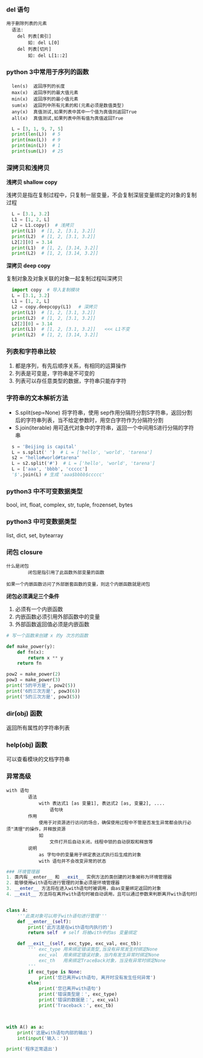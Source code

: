 ### del 语句

```
用于删除列表的元素
  语法:
    del 列表[索引]
        如: del L[0]
    del 列表[切片]
        如: del L[1::2]
```

### python 3中常用于序列的函数

```
  len(s)  返回序列的长度
  max(x)  返回序列的最大值元素
  min(x)  返回序列的最小值元素
  sum(x)  返回列中所有元素的和(元素必须是数值类型)
  any(x)  真值测试,如果列表中其中一个值为真值则返回True
  all(x)  真值测试,如果列表中所有值为真值返回True
```

```python
  L = [3, 1, 9, 7, 5]
  print(len(L))  # 5
  print(max(L))  # 9
  print(min(L))  # 1
  print(sum(L))  # 25
```

### 深拷贝和浅拷贝

**浅拷贝 shallow copy**

浅拷贝是指在复制过程中，只复制一层变量，不会复制深层变量绑定的对象的复制过程

```python
  L = [3.1, 3.2]
  L1 = [1, 2, L]
  L2 = L1.copy()  # 浅拷贝
  print(L1)  # [1, 2, [3.1, 3.2]]
  print(L2)  # [1, 2, [3.1, 3.2]]
  L2[2][0] = 3.14
  print(L1)  # [1, 2, [3.14, 3.2]]
  print(L2)  # [1, 2, [3.14, 3.2]]
```

**深拷贝 deep copy**

复制对象及对象关联的对象一起复制过程叫深拷贝

```python
  import copy  # 导入复制模块
  L = [3.1, 3.2]
  L1 = [1, 2, L]
  L2 = copy.deepcopy(L1) 　# 深拷贝
  print(L1)  # [1, 2, [3.1, 3.2]]
  print(L2)  # [1, 2, [3.1, 3.2]]
  L2[2][0] = 3.14
  print(L1)  # [1, 2, [3.1, 3.2]]　　<<< L1不变
  print(L2)  # [1, 2, [3.14, 3.2]]
```

### 列表和字符串比较

1. 都是序列，有先后顺序关系，有相同的运算操作
  2. 列表是可变是，字符串是不可变的
  3. 列表可以存任意类型的数据，字符串只能存字符

### 字符串的文本解析方法

- S.split(sep=None) 将字符串，使用 sep作用分隔符分割S字符串，返回分割后的字符串列表，当不给定参数时，用空白字符作为分隔符分割
- S.join(iterable) 用可迭代对象中的字符串，返回一个中间用S进行分隔的字符串

```python
  s = 'Beijing is capital'
  L = s.split(' ')  # L = ['hello', 'world', 'tarena']
  s2 = "hello#world#tarena"
  L = s2.split('#')  # L = ['hello', 'world', 'tarena']
  L = ['aaa', 'bbbb', 'ccccc']
  '$'.join(L) # 生成 'aaa$bbbb$ccccc'
```

### python3 中不可变数据类型

bool, int, float, complex, str, tuple, frozenset, bytes

### python3 中可变数据类型

list, dict, set, bytearray

### 闭包 closure

```
什么是闭包
        闭包是指引用了此函数外部变量的函数

如果一个内嵌函数访问了外部嵌套函数的变量，则这个内嵌函数就是闭包
```

**闭包必须满足三个条件**

1. 必须有一个内嵌函数
2. 内嵌函数必须引用外部函数中的变量
3. 外部函数返回值必须是内嵌函数

```python
# 写一个函数来创建 x 的y 次方的函数

def make_power(y):
    def fn(x):
        return x ** y
    return fn

pow2 = make_power(2)
pow3 = make_power(3)
print('5的平方是', pow2(5))
print('6的三次方是', pow3(6))
print('5的三次方是', pow3(5))
```

### dir(obj) 函数

返回所有属性的字符串列表

### help(obj) 函数

可以查看模块的文档字符串


### 异常高级
```
with 语句
        语法
            with 表达式1 [as 变量1], 表达式2 [as, 变量2], ....
                语句块
        作用
            使用于对资源进行访问的场合，确保使用过程中不管是否发生异常都会执行必须"清理"的操作，并释放资源
            如
                文件打开后自动关闭，线程中锁的自动获取和释放等
        说明
            as 字句中的变量用于绑定表达式执行后生成的对象
            with 语句并不会改变异常的状态
```
```python
### 环境管理器
1. 类内有__enter__ 和 __exit__ 实例方法的类创建的对象被称为环境管理器  
2. 能够使用with语句进行管理的对象必须是环境管理器  
3. __enter__ 方法将在进入with语句时被调用，由as变量绑定返回的对象  
4. __exit__ 方法将在离开with语句时被自动调用，且可以通过参数来判断离开with语句时是否有异常发生  


class A:
    '''此类对象可以用于with语句进行管理'''
    def __enter__(self):
        print('此方法是在with语句内执行的')
        return self  # self 将被with中的as 变量绑定

    def __exit__(self, exc_type, exc_val, exc_tb):
        ''' exc_type 用来绑定错误类型,当没有异常发生时绑定None
            exc_val  用来绑定错误对象，当内有发生异常时绑定None
            exc_th   用来绑定TraceBack对象，当没有异常时绑定None
        '''
        if exc_type is None:
            print('您已离开with语句, 离开时没有发生任何异常')
        else:
            print('您已离开with语句')
            print('错误类型是：', exc_type)
            print('错误的数据是：', exc_val)
            print('Traceback：', exc_tb)



with A() as a:
    print('这是with语句内部的输出')
    int(input('输入：'))

print('程序正常退出')
```

